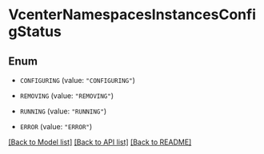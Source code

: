 # VcenterNamespacesInstancesConfigStatus

## Enum


* `CONFIGURING` (value: `"CONFIGURING"`)

* `REMOVING` (value: `"REMOVING"`)

* `RUNNING` (value: `"RUNNING"`)

* `ERROR` (value: `"ERROR"`)


[[Back to Model list]](../README.md#documentation-for-models) [[Back to API list]](../README.md#documentation-for-api-endpoints) [[Back to README]](../README.md)


